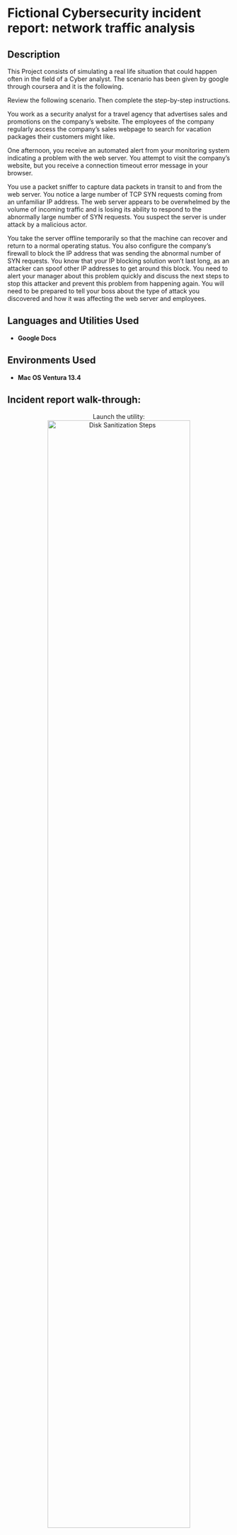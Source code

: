 <h1>Fictional Cybersecurity incident report: network traffic analysis</h1>



<h2>Description</h2>
This Project consists of simulating a real life situation that could happen often in the field of a Cyber analyst. 
The scenario has been given by google through coursera and it is the following.

Review the following scenario. Then complete the step-by-step instructions.

You work as a security analyst for a travel agency that advertises sales and promotions on the company’s website. The employees of the company regularly access the company’s sales webpage to search for vacation packages their customers might like. 

One afternoon, you receive an automated alert from your monitoring system indicating a problem with the web server. You attempt to visit the company’s website, but you receive a connection timeout error message in your browser.

You use a packet sniffer to capture data packets in transit to and from the web server. You notice a large number of TCP SYN requests coming from an unfamiliar IP address. The web server appears to be overwhelmed by the volume of incoming traffic and is losing its ability to respond to the abnormally large number of SYN requests. You suspect the server is under attack by a malicious actor. 

You take the server offline temporarily so that the machine can recover and return to a normal operating status. You also configure the company’s firewall to block the IP address that was sending the abnormal number of SYN requests. You know that your IP blocking solution won’t last long, as an attacker can spoof other IP addresses to get around this block. You need to alert your manager about this problem quickly and discuss the next steps to stop this attacker and prevent this problem from happening again. You will need to be prepared to tell your boss about the type of attack you discovered and how it was affecting the web server and employees.
<br />


<h2>Languages and Utilities Used</h2>

- <b>Google Docs</b> 

<h2>Environments Used </h2>

- <b>Mac OS Ventura 13.4</b>

<h2>Incident report walk-through:</h2>

<p align="center">
Launch the utility: <br/>
<img src="https://i.imgur.com/3I4uT3r.png" height="80%" width="80%" alt="Disk Sanitization Steps"/>
<br />
<br />
<img src="https://i.imgur.com/Xnjgwaf.png" height="80%" width="80%" alt="Disk Sanitization Steps"/>
<br />
<br />
The project Exemplar file<br/>
<img src="https://i.imgur.com/VqpE5Cr.png" height="80%" width="80%" alt="Disk Sanitization Steps"/>
<br />

<!--
 ```diff
- text in red
+ text in green
! text in orange
# text in gray
@@ text in purple (and bold)@@
```
--!>
